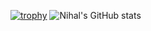 [![trophy](https://github-profile-trophy.vercel.app/?username=cntrlx&theme=onedark)](https://github.com/ryo-ma/github-profile-trophy)
![Nihal's GitHub stats](https://github-readme-stats.vercel.app/api?username=cntrlx&theme=tokyonight&show_icons=true)
